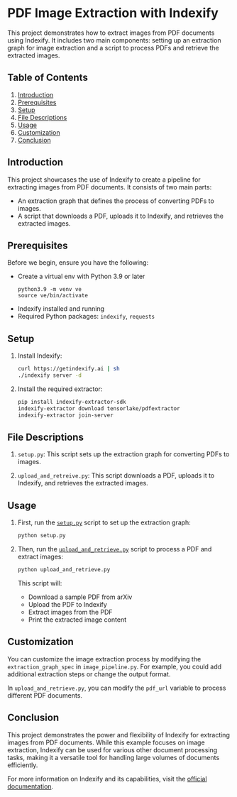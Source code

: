 # PDF Image Extraction with Indexify

This project demonstrates how to extract images from PDF documents using Indexify. It includes two main components: setting up an extraction graph for image extraction and a script to process PDFs and retrieve the extracted images.

## Table of Contents

1. [Introduction](#introduction)
2. [Prerequisites](#prerequisites)
3. [Setup](#setup)
4. [File Descriptions](#file-descriptions)
5. [Usage](#usage)
6. [Customization](#customization)
7. [Conclusion](#conclusion)

## Introduction

This project showcases the use of Indexify to create a pipeline for extracting images from PDF documents. It consists of two main parts:
- An extraction graph that defines the process of converting PDFs to images.
- A script that downloads a PDF, uploads it to Indexify, and retrieves the extracted images.

## Prerequisites

Before we begin, ensure you have the following:

- Create a virtual env with Python 3.9 or later
  ```shell
  python3.9 -m venv ve
  source ve/bin/activate
  ```
- Indexify installed and running
- Required Python packages: `indexify`, `requests`

## Setup

1. Install Indexify:
   ```bash
   curl https://getindexify.ai | sh
   ./indexify server -d
   ```

3. Install the required extractor:
   ```bash
   pip install indexify-extractor-sdk
   indexify-extractor download tensorlake/pdfextractor
   indexify-extractor join-server
   ```

## File Descriptions

1. `setup.py`: This script sets up the extraction graph for converting PDFs to images.

2. `upload_and_retreive.py`: This script downloads a PDF, uploads it to Indexify, and retrieves the extracted images.

## Usage

1. First, run the [`setup.py`](setup.py) script to set up the extraction graph:
   ```bash
   python setup.py
   ```

2. Then, run the [`upload_and_retrieve.py`](upload_and_retrieve.py) script to process a PDF and extract images:
   ```bash
   python upload_and_retrieve.py
   ```

   This script will:
   - Download a sample PDF from arXiv
   - Upload the PDF to Indexify
   - Extract images from the PDF
   - Print the extracted image content

## Customization

You can customize the image extraction process by modifying the `extraction_graph_spec` in `image_pipeline.py`. For example, you could add additional extraction steps or change the output format.

In `upload_and_retrieve.py`, you can modify the `pdf_url` variable to process different PDF documents.

## Conclusion

This project demonstrates the power and flexibility of Indexify for extracting images from PDF documents. While this example focuses on image extraction, Indexify can be used for various other document processing tasks, making it a versatile tool for handling large volumes of documents efficiently.

For more information on Indexify and its capabilities, visit the [official documentation](https://docs.getindexify.ai).
